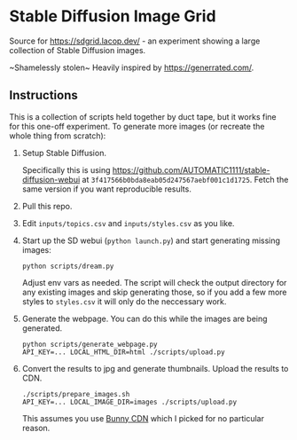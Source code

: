 # Stable Diffusion Image Grid

Source for https://sdgrid.lacop.dev/ - an experiment showing a large collection of Stable Diffusion images.

~Shamelessly stolen~ Heavily inspired by https://generrated.com/.

## Instructions

This is a collection of scripts held together by duct tape, but it works fine for this one-off experiment. To generate more images (or recreate the whole thing from scratch):

1. Setup Stable Diffusion.
   
   Specifically this is using https://github.com/AUTOMATIC1111/stable-diffusion-webui at `3f417566b0bda8eab05d247567aebf001c1d1725`. Fetch the same version if you want reproducible results.
1. Pull this repo.
1. Edit `inputs/topics.csv` and `inputs/styles.csv` as you like.
1. Start up the SD webui (`python launch.py`) and start generating missing images:
   ```
   python scripts/dream.py
   ```
   Adjust env vars as needed. The script will check the output directory for any
   existing images and skip generating those, so if you add a few more styles to
   `styles.csv` it will only do the neccessary work.
1. Generate the webpage. You can do this while the images are being generated.
   ```
   python scripts/generate_webpage.py
   API_KEY=... LOCAL_HTML_DIR=html ./scripts/upload.py
   ```
1. Convert the results to jpg and generate thumbnails. Upload the results to CDN.
   
   ```
   ./scripts/prepare_images.sh
   API_KEY=... LOCAL_IMAGE_DIR=images ./scripts/upload.py
   ```

   This assumes you use [Bunny CDN](https://bunny.net) which I picked for no
   particular reason.